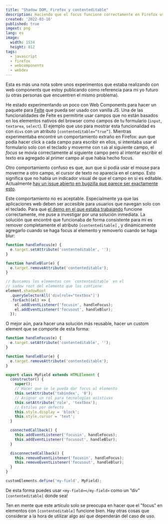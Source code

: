 ```yaml
---
title: "Shadow DOM, Firefox y contenteditable"
description: Haciendo que el focus funcione correctamente en Firefox usando el shadow DOM
created: '2022-03-16'
published: true
imgext: png
lang: es
image:
  width: 1534
  height: 812
tags:
  - javascript
  - firefox
  - webcomponents
  - webdev
---
```


 Esta es más una nota sobre unos experimentos que estaba realizando con web components que estoy publicando como referencia para mi yo futuro (u otras personas que encuentren el mismo problema).

He estado experimentando un poco con Web Components para hacer un paquete para [Felte](https://felte.dev) que pueda ser usado con vanilla JS. Una de las funcionalidades de Felte es permitirte usar campos que no están basados en los elementos nativos del browser como campos de tu formulario (`input`, `textarea`, `select`). El ejemplo que uso para mostrar esta funcionalidad es con `divs` con un atributo `[contenteditable=“true”]`. Mientras experimentaba encontré un comportamiento extraño en Firefox: aun que podía hacer click a cada campo para escribir en ellos, si intentaba usar el formulario solo con el teclado y moverme con `tab` al siguiente campo, el _focus_ se movía correctamente al siguiente campo pero al intentar escribir el texto era agregado al primer campo al que había hecho focus.

Otro comportamiento confuso es que, aun que si podía usar el mouse para moverme a otro campo, el cursor de texto no aparecía en el campo. Esto significa que no había un indicador visual de que el campo en si es editable. Actualmente [hay un issue abierto en bugzilla que parece ser exactamente esto](https://bugzilla.mozilla.org/show_bug.cgi?id=1496769).

Este comportamiento no es aceptable. Especialmente ya que las aplicaciones web deben ser accesible para usuarios que navegan solo con el teclado. Para que [el demo en el que estaba trabajando](https://codesandbox.io/s/github/pablo-abc/felte/tree/main/examples/lit/custom-field) funcione correctamente, me puse a investigar por una solución inmediata. La solución que encontré que funcionaba de forma consistente para mi es remover completamente el atributo `[contenteditable]` , y dinámicamente agregarlo cuando se haga focus al elemento y removerlo cuando se haga blur:

```javascript
function handleFocus(e) {
  e.target.setAttribute('contenteditable', '');
}

function handleBlur(e) {
  e.target.removeAttribute('contenteditable');
}

// Buscamos los elementos con `contenteditable` en el
// sadow root del elemento que los contiene
element.shadowRoot
  .querySelectorAll('div[role="textbox"]')
  .forEach((el) => {
    el.addEventListener('focusin', handleFocus);
    el.addEventListener('focusout', handleBlur);
  });
```

O mejor aún, para hacer una solución más reusable, hacer un custom element que se comporte de esta forma:

```javascript
function handleFocus(e) {
  e.target.setAttribute('contenteditable', '');
}

function handleBlur(e) {
  e.target.removeAttribute('contenteditable');
}

export class MyField extends HTMLElement {
  constructor() {
    super();
    // Hacer que se le pueda dar focus al elemento
    this.setAttribute('tabindex', '0');
    // Asignar un rol para tecnologías asistivas
    this.setAttribute('role', 'textbox');
    // Estilos por defecto
    this.style.display = 'block';
    this.style.cursor = 'text';
  }

  connectedCallback() {
    this.addEventListener('focusin', handleFocus);
    this.addEventListener('focusout', handleBlur);
  }

  disconnectedCallback() {
    this.removeEventListener('focusin', handleFocus);
    this.removeEventListener('focusout', handleBlur);
  }
}

customElements.define('my-field', MyField);
```

De esta forma puedes usar `<my-field></my-field>` como un “div” `[contenteditable]` donde sea!

Ten en mente que este artículo solo se preocupa en hacer que el "focus" en elementos con `[contenteditable]` funcione bien. Hay otras cosas que considerar a la hora de utilizar algo así que dependerán del caso de uso.
